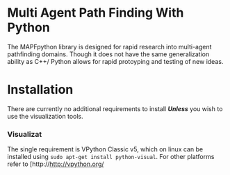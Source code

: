 # Multi Agent Path Finding With Python
The MAPFpython library is designed for rapid research into multi-agent pathfinding domains. Though it does not have the same generalization ability as C++/ Python allows for rapid protoyping and testing of new ideas. 

# Installation
There are currently no additional requirements to install ***Unless*** you wish to use the visualization tools. 
### Visualizat
The single requirement is VPython Classic v5, which on linux can be installed using `sudo apt-get install python-visual`. For other platforms refer to [http://http://vpython.org/
